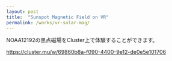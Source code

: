 ```yaml
---
layout: post
title:  "Sunspot Magnetic Field on VR"
permalink: /works/vr-solar-mag/
---
```

NOAA12192の黒点磁場をCluster上で体験することができます。

https://cluster.mu/w/69860b8a-f090-4400-9e12-de0e5e101706



